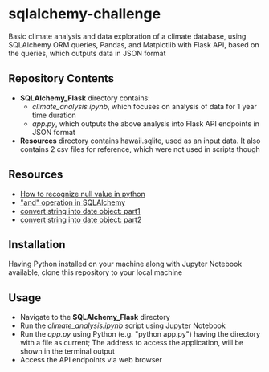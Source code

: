# sqlalchemy-challenge
Basic climate analysis and data exploration of a climate database, using SQLAlchemy ORM queries, Pandas, and Matplotlib with Flask API, based on the queries, which outputs data in JSON format
## Repository Contents
  - **SQLAlchemy_Flask** directory contains:
    - *climate_analysis.ipynb*, which focuses on analysis of data for 1 year time duration<br>
    - *app.py*, which outputs the above analysis into Flask API endpoints in JSON format  <br>
  - **Resources** directory contains hawaii.sqlite, used as an input data. It also contains 2 csv files for reference, which were not used in scripts though <br>
## Resources
 - [How to recognize null value in python](https://www.copahost.com/blog/null-python/#:~:text=In%20Python%2C%20the%20null%20value,a%20variable%20is%20not%20initialized)
 - ["and" operation in SQLAlchemy](https://www.youtube.com/watch?v=woKYyhLCcnU)
 - [convert string into date object: part1](https://www.datacamp.com/tutorial/converting-strings-datetime-objects?utm_source=google&utm_medium=paid_search&utm_campaignid=19589720821&utm_adgroupid=157156375191&utm_device=c&utm_keyword=&utm_matchtype=&utm_network=g&utm_adpostion=&utm_creative=676354849169&utm_targetid=dsa-2218886984100&utm_loc_interest_ms=&utm_loc_physical_ms=9000976&utm_content=&utm_campaign=230119_1-sea~dsa~tofu_2-b2c_3-row-p1_4-prc_5-na_6-na_7-le_8-pdsh-go_9-na_10-na_11-na-oct23&gad_source=1&gclid=CjwKCAjwv-2pBhB-EiwAtsQZFJ5LwlAwSNCOPqfBTj2rX8IKReUztuY-45YFOXgwcjvtJh4dI9RA8BoCchUQAvD_BwE)
 - [convert string into date object: part2](https://www.programiz.com/python-programming/datetime)
## Installation
Having Python installed on your machine along with Jupyter Notebook available, clone this repository to your local machine
## Usage
 - Navigate to the **SQLAlchemy_Flask** directory
 - Run the *climate_analysis.ipynb* script using Jupyter Notebook
 - Run the *app.py* using Python (e.g. "python app.py") having the directory with a file as current; The address to access the application, will be shown in the terminal output
 - Access the API endpoints via web browser

